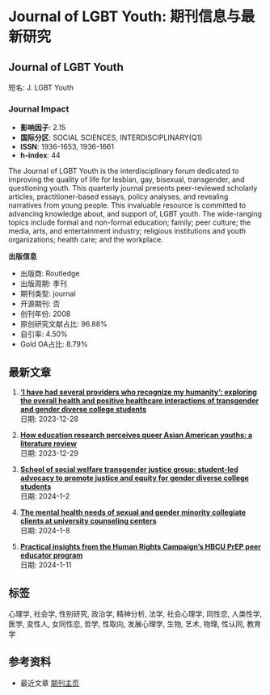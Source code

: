 # Journal of LGBT Youth: 期刊信息与最新研究

## Journal of LGBT Youth

短名: J. LGBT Youth

### Journal Impact
- **影响因子**: 2.15
- **国际分区**: SOCIAL SCIENCES, INTERDISCIPLINARY(Q1)
- **ISSN**: 1936-1653, 1936-1661
- **h-index**: 44

The Journal of LGBT Youth is the interdisciplinary forum dedicated to improving the quality of life for lesbian, gay, bisexual, transgender, and questioning youth. This quarterly journal presents peer-reviewed scholarly articles, practitioner-based essays, policy analyses, and revealing narratives from young people. This invaluable resource is committed to advancing knowledge about, and support of, LGBT youth. The wide-ranging topics include formal and non-formal education; family; peer culture; the media, arts, and entertainment industry; religious institutions and youth organizations; health care; and the workplace.

**出版信息**
- 出版商: Routledge
- 出版周期: 季刊
- 期刊类型: journal
- 开源期刊: 否
- 创刊年份: 2008
- 原创研究文献占比: 96.88%
- 自引率: 4.50%
- Gold OA占比: 8.79%

## 最新文章
1. **[‘I have had several providers who recognize my humanity’: exploring the overall health and positive healthcare interactions of transgender and gender diverse college students](https://www.tandfonline.com/articles/4877870)**  
   日期: 2023-12-28

2. **[How education research perceives queer Asian American youths: a literature review](https://www.tandfonline.com/articles/4877868)**  
   日期: 2023-12-29

3. **[School of social welfare transgender justice group: student-led advocacy to promote justice and equity for gender diverse college students](https://www.tandfonline.com/articles/4877867)**  
   日期: 2024-1-2

4. **[The mental health needs of sexual and gender minority collegiate clients at university counseling centers](https://www.tandfonline.com/articles/4877864)**  
   日期: 2024-1-8

5. **[Practical insights from the Human Rights Campaign’s HBCU PrEP peer educator program](https://www.tandfonline.com/articles/4877862)**  
   日期: 2024-1-11

## 标签
心理学, 社会学, 性别研究, 政治学, 精神分析, 法学, 社会心理学, 同性恋, 人类性学, 医学, 变性人, 女同性恋, 哲学, 性取向, 发展心理学, 生物, 艺术, 物理, 性认同, 教育学

## 参考资料
- 最近文章 [期刊主页](https://www.tandfonline.com/toc/wjly20/current)